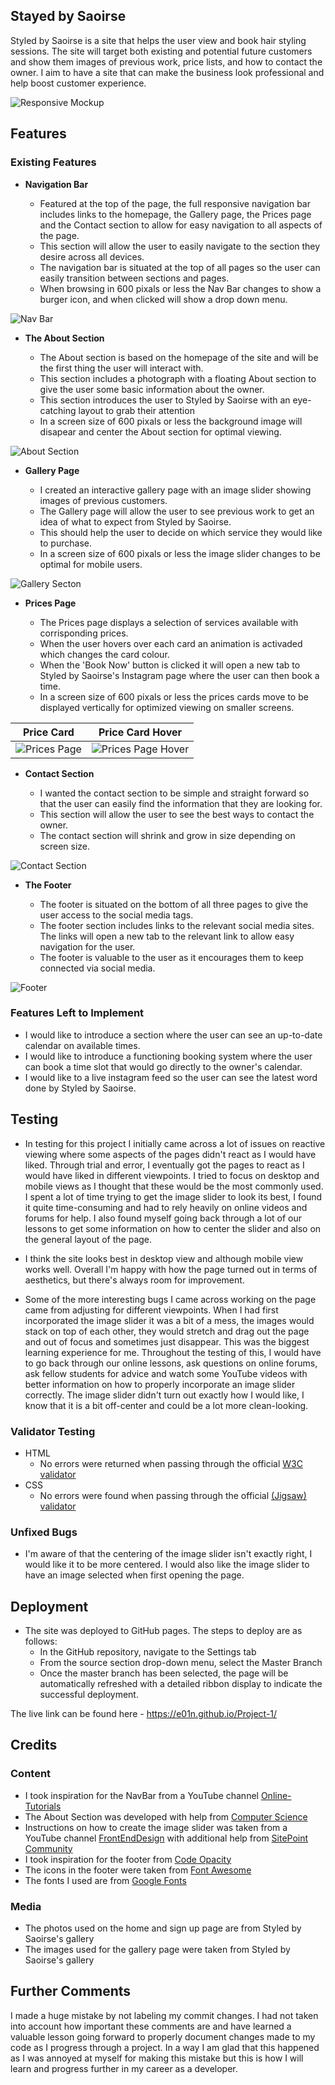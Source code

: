 ## Stayed by Saoirse 

 Styled by Saoirse is a site that helps the user view and book hair styling sessions. The site will target both existing and potential future customers and show them images of previous work, price lists, and how to contact the owner. 
 I aim to have a site that can make the business look professional and help boost customer experience.

 
![Responsive Mockup](media/Landing-Page.png)

## Features 


### Existing Features

- __Navigation Bar__

  - Featured at the top of the page, the full responsive navigation bar includes links to  the homepage, the Gallery page, the Prices page and the Contact section to allow for easy navigation to all aspects of the page.
  - This section will allow the user to easily navigate to the section they desire across all devices. 
  - The navigation bar is situated at the top of all pages so the user can easily transition between sections and pages.
  - When browsing in 600 pixals or less the Nav Bar changes to show a burger icon, and when clicked will show a drop down menu.

![Nav Bar](media/Nav-Bar.png)

- __The About Section__

  - The About section is based on the homepage of the site and will be the first thing the user will interact with.
  - This section includes a photograph with a floating About section to give the user some basic information about the owner. 
  - This section introduces the user to Styled by Saoirse with an eye-catching layout to grab their attention
  - In a screen size of 600 pixals or less the background image will disapear and center the About section for optimal viewing.

![About Section](media/About.png)

- __Gallery Page__

  - I created an interactive gallery page with an image slider showing images of previous customers.
  - The Gallery page will allow the user to see previous work to get an idea of what to expect from Styled by Saoirse. 
  - This should help the user to decide on which service they would like to purchase. 
  - In a screen size of 600 pixals or less the image slider changes to be optimal for mobile users.

![Gallery Secton](media/Gallery.png)

- __Prices Page__

  - The Prices page displays a selection of services available with corrisponding prices.
  - When the user hovers over each card an animation is activaded which changes the card colour.
  - When the 'Book Now' button is clicked it will open a new tab to Styled by Saoirse's Instagram page where the user can then book a time.
  - In a screen size of 600 pixals or less the prices cards move to be displayed vertically for optimized viewing on smaller screens.

Price Card             |  Price Card Hover
:-------------------------:|:-------------------------:
![Prices Page](media/Prices.png)  |  ![Prices Page Hover](media/Prices-Hover.png)

- __Contact Section__

  - I wanted the contact section to be simple and straight forward so that the user can easily find the information that they are looking for.
  - This section will allow the user to see the best ways to contact the owner. 
  - The contact section will shrink and grow in size depending on screen size.

![Contact Section](media/Contact.png)

- __The Footer__ 

  - The footer is situated on the bottom of all three pages to give the user access to the social media tags.
  - The footer section includes links to the relevant social media sites. The links will open a new tab to the relevant link to allow easy navigation for the user. 
  - The footer is valuable to the user as it encourages them to keep connected via social media.

![Footer](media/Footer.png)


### Features Left to Implement

- I would like to introduce a section where the user can see an up-to-date calendar on available times.
- I would like to introduce a functioning booking system where the user can book a time slot that would go directly to the owner's calendar.
- I would like to a live instagram feed so the user can see the latest word done by Styled by Saoirse.

## Testing 

- In testing for this project I initially came across a lot of issues on reactive viewing where some aspects of the pages didn't react as I would have liked. Through trial and error, I eventually got the pages to react as I would have liked in different viewpoints. 
I tried to focus on desktop and mobile views as I thought that these would be the most commonly used. 
I spent a lot of time trying to get the image slider to look its best, I found it quite time-consuming and had to rely heavily on online videos and forums for help. 
I also found myself going back through a lot of our lessons to get some information on how to center the slider and also on the general layout of the page.

- I think the site looks best in desktop view and although mobile view works well. Overall I'm happy with how the page turned out in terms of aesthetics, but there's always room for improvement.

- Some of the more interesting bugs I came across working on the page came from adjusting for different viewpoints. When I had first incorporated the image slider it was a bit of a mess, the images would stack on top of each other, they would stretch and drag out the page and out of focus and sometimes just disappear. This was the biggest learning experience for me. Throughout the testing of this, I would have to go back through our online lessons, ask questions on online forums, ask fellow students for advice and watch some YouTube videos with better information on how to properly incorporate an image slider correctly. The image slider didn't turn out exactly how I would like, I know that it is a bit off-center and could be a lot more clean-looking.


### Validator Testing 

- HTML
  - No errors were returned when passing through the official [W3C validator](https://validator.w3.org/nu/?doc=https%3A%2F%2Fe01n.github.io%2FProject-1%2F)
- CSS
  - No errors were found when passing through the official [(Jigsaw) validator](https://jigsaw.w3.org/css-validator/validator?uri=https%3A%2F%2Fe01n.github.io%2FProject-1%2F&profile=css3svg&usermedium=all&warning=1&vextwarning=&lang=en)

### Unfixed Bugs

- I'm aware of that the centering of the image slider isn't exactly right, I would like it to be more centered. I would also like the image slider to have an image selected when first opening the page.

## Deployment

- The site was deployed to GitHub pages. The steps to deploy are as follows: 
  - In the GitHub repository, navigate to the Settings tab 
  - From the source section drop-down menu, select the Master Branch
  - Once the master branch has been selected, the page will be automatically refreshed with a detailed ribbon display to indicate the successful deployment. 

The live link can be found here - https://e01n.github.io/Project-1/ 


## Credits 

### Content 

- I took inspiration for the NavBar from a YouTube channel [Online-Tutorials](https://www.youtube.com/watch?v=kEt5DCHeyJo&list=LL&index=8&t=199s&ab_channel=OnlineTutorials)
- The About Section was developed with help from [Computer Science](https://www.youtube.com/watch?v=pt26fbKaoqM&ab_channel=ComputerScience)
- Instructions on how to create the image slider was taken from a YouTube channel [FrontEndDesign](https://www.youtube.com/watch?v=yirix3tA61Q&ab_channel=FrontEndDesign) with additional help from [SitePoint Community](https://www.sitepoint.com/community/t/trying-to-prevent-an-image-slider-from-stretching-page-horizontally/383856)
- I took inspiration for the footer from [Code Opacity](https://www.youtube.com/watch?v=zdA3qZNH1vc&t=116s&ab_channel=CodeOpacity)
- The icons in the footer were taken from [Font Awesome](https://fontawesome.com/)
- The fonts I used are from [Google Fonts](https://fonts.google.com/)
### Media

- The photos used on the home and sign up page are from Styled by Saoirse's gallery 
- The images used for the gallery page were taken from Styled by Saoirse's gallery

## Further Comments

I made a huge mistake by not labeling my commit changes. I had not taken into account how important these comments are and have learned a valuable lesson going forward to properly document changes made to my code as I progress through a project. In a way I am glad that this happened as I was annoyed at myself for making this mistake but this is how I will learn and progress further in my career as a developer. 
